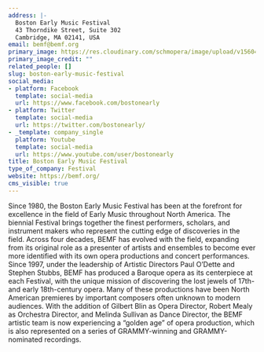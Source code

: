 ```yaml
---
address: |-
  Boston Early Music Festival
  43 Thorndike Street, Suite 302
  Cambridge, MA 02141, USA
email: bemf@bemf.org
primary_image: https://res.cloudinary.com/schmopera/image/upload/v1560470147/media/2019/06/562868_10150732441516589_199364602_n.jpg
primary_image_credit: ""
related_people: []
slug: boston-early-music-festival
social_media:
- platform: Facebook
  template: social-media
  url: https://www.facebook.com/bostonearly
- platform: Twitter
  template: social-media
  url: https://twitter.com/bostonearly/
- _template: company_single
  platform: Youtube
  template: social-media
  url: https://www.youtube.com/user/bostonearly
title: Boston Early Music Festival
type_of_company: Festival
website: https://bemf.org/
cms_visible: true
---
```

Since 1980, the Boston Early Music Festival has been at the forefront for excellence in the field of Early Music throughout North America. The biennial Festival brings together the finest performers, scholars, and instrument makers who represent the cutting edge of discoveries in the field. Across four decades, BEMF has evolved with the field, expanding from its original role as a presenter of artists and ensembles to become ever more identified with its own opera productions and concert performances. Since 1997, under the leadership of Artistic Directors Paul O’Dette and Stephen Stubbs, BEMF has produced a Baroque opera as its centerpiece at each Festival, with the unique mission of discovering the lost jewels of 17th- and early 18th-century opera. Many of these productions have been North American premieres by important composers often unknown to modern audiences. With the addition of Gilbert Blin as Opera Director, Robert Mealy as Orchestra Director, and Melinda Sullivan as Dance Director, the BEMF artistic team is now experiencing a “golden age” of opera production, which is also represented on a series of GRAMMY-winning and GRAMMY-nominated recordings.